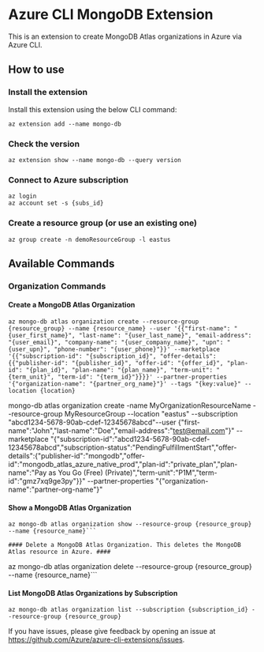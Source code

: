 # Azure CLI MongoDB Extension #

This is an extension to create MongoDB Atlas organizations in Azure via Azure CLI.


## How to use ##

### Install the extension ###

Install this extension using the below CLI command:
```
az extension add --name mongo-db
```

### Check the version ###

```
az extension show --name mongo-db --query version
```

### Connect to Azure subscription ###

```
az login
az account set -s {subs_id}
```

### Create a resource group (or use an existing one) ###

```
az group create -n demoResourceGroup -l eastus
```

## Available Commands ##

### Organization Commands ###

#### Create a MongoDB Atlas Organization ####

```
az mongo-db atlas organization create --resource-group {resource_group} --name {resource_name} --user '{{"first-name": "{user_first_name}", "last-name": "{user_last_name}", "email-address": "{user_email}", "company-name": "{user_company_name}", "upn": "{user_upn}", "phone-number": "{user_phone}"}}' --marketplace '{{"subscription-id": "{subscription_id}", "offer-details": {{"publisher-id": "{publisher_id}", "offer-id": "{offer_id}", "plan-id": "{plan_id}", "plan-name": "{plan_name}", "term-unit": "{term_unit}", "term-id": "{term_id}"}}}}' --partner-properties '{"organization-name": "{partner_org_name}"}' --tags "{key:value}" --location {location}
```

mongo-db atlas organization create -name MyOrganizationResourceName --resource-group MyResourceGroup --location "eastus" --subscription "abcd1234-5678-90ab-cdef-12345678abcd"--user {"first-name":"John","last-name":"Doe","email-address":"test@email.com"}" --marketplace "{"subscription-id":"abcd1234-5678-90ab-cdef-12345678abcd","subscription-status":"PendingFulfillmentStart","offer-details":{"publisher-id":"mongodb","offer-id":"mongodb_atlas_azure_native_prod","plan-id":"private_plan","plan-name":"Pay as You Go (Free) (Private)","term-unit":"P1M","term-id":"gmz7xq9ge3py"}}" --partner-properties "{"organization-name":"partner-org-name"}"

#### Show a MongoDB Atlas Organization ####

```
az mongo-db atlas organization show --resource-group {resource_group} --name {resource_name}```

#### Delete a MongoDB Atlas Organization. This deletes the MongoDB Atlas resource in Azure. ####

```
az mongo-db atlas organization delete --resource-group {resource_group} --name {resource_name}```

#### List MongoDB Atlas Organizations by Subscription ####

```
az mongo-db atlas organization list --subscription {subscription_id} --resource-group {resource_group}
```

If you have issues, please give feedback by opening an issue at https://github.com/Azure/azure-cli-extensions/issues.